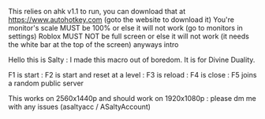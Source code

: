 This relies on ahk v1.1 to run, you can download that at https://www.autohotkey.com (goto the website to download it)
You're monitor's scale MUST be 100% or else it will not work (go to monitors in settings)
Roblox MUST NOT be full screen or else it will not work (it needs the white bar at the top of the screen)
anyways intro


Hello this is Salty :
I made this macro out of boredom. It is for Divine Duality.

F1 is start : F2 is start and reset at a level : F3 is reload : F4 is close : F5 joins a random public server

This works on 2560x1440p and should work on 1920x1080p : 
please dm me with any issues (asaltyacc / ASaltyAccount)
